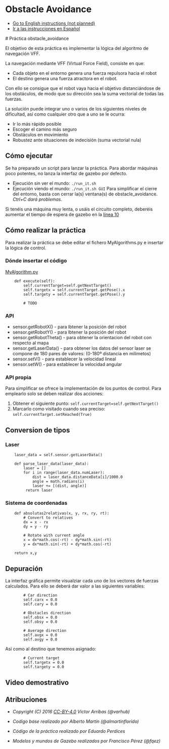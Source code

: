 # Obstacle Avoidance
* [Go to English instructions (not planned)](#english)
* [Ir a las instrucciones en Español](#spanish)

<a name="spanish"/>
# Práctica obstacle_avoidance

El objetivo de esta práctica es implementar la lógica del algoritmo
de navegación VFF.

La navegación mediante VFF (Virtual Force Field), consiste en que:
- Cada objeto en el entorno genera una fuerza repulsora hacia el robot
- El destino genera una fuerza atractora en el robot.

Con ello se consigue que el robot vaya hacia el objetivo distanciándose
de los obstáculos, de modo que su dirección sea la suma vectorial de
todas las fuerzas.

La solución puede integrar uno o varios de los siguientes niveles
de dificultad, así como cualquier otro que a uno se le ocurra:
* Ir lo más rápido posible
* Escoger el camino más seguro
* Obstáculos en movimiento
* Robustez ante situaciones de indecisión (suma vectorial nula)


## Cómo ejecutar
Se ha preparado un script para lanzar la práctica. Para abordar
máquinas poco potentes, no lanza la interfaz de gazebo por defecto.
* Ejecución sin ver el mundo: `./run_it.sh`
* Ejecución viendo el mundo: `./run_it.sh GUI`
Para simplificar el cierre del entorno, basta con cerrar la(s)
ventana(s) de obstacle_avoidance. *Ctrl+C dará problemas*.


Si tenéis una máquina muy lenta, o usáis el circuito completo, deberéis
aumentar el tiempo de espera de gazebo en la [línea 10](run_it.sh#L10)


## Cómo realizar la práctica
Para realizar la práctica se debe editar el fichero MyAlgorithms.py e
insertar la lógica de control.

### Dónde insertar el código
[MyAlgorithm.py](MyAlgorithm.py#L49)
```
    def execute(self):
        self.currentTarget=self.getNextTarget()
        self.targetx = self.currentTarget.getPose().x
        self.targety = self.currentTarget.getPose().y

        # TODO
```

### API
* sensor.getRobotX() - para lbtener la posición del robot
* sensor.getRobotY() - para lbtener la posición del robot
* sensor.getRobotTheta() - para obtener la orientacion del robot con 
  respecto al mapa
* sensor.getLaserData() - para obtener los datos del sensor laser
  se compone de 180 pares de valores: (0-180º distancia en milimetos)
* sensor.setV() - para establecer la velocidad lineal
* sensor.setW() - para establecer la velocidad angular


### API propia
Para simplificar se ofrece la implementación de los puntos de control.
Para emplearlo solo se deben realizar dos acciones:
1. Obtener el siguiente punto:
   `self.currentTarget=self.getNextTarget()`
2. Marcarlo como visitado cuando sea preciso:
   `self.currentTarget.setReached(True)`


## Conversion de tipos
### Laser
```
    laser_data = self.sensor.getLaserData()

    def parse_laser_data(laser_data):
        laser = []
        for i in range(laser_data.numLaser):
            dist = laser_data.distanceData[i]/1000.0
            angle = math.radians(i)
            laser += [(dist, angle)]
         return laser
```

### Sistema de coordenadas
```
    def absolutas2relativas(x, y, rx, ry, rt):
        # Convert to relatives
        dx = x - rx
        dy = y - ry

        # Rotate with current angle
        x = dx*math.cos(-rt) - dy*math.sin(-rt)
        y = dx*math.sin(-rt) + dy*math.cos(-rt)

	return x,y
```


## Depuración
La interfaz gráfica permite visualziar cada uno de los vectores de
fuerzas calculados. Para ello se deberá dar valor a las siguientes
variables:
```
        # Car direction
        self.carx = 0.0
        self.cary = 0.0

        # Obstacles direction
        self.obsx = 0.0
        self.obsy = 0.0

        # Average direction
        self.avgx = 0.0
        self.avgy = 0.0
```

Así como al destino que tenemos asignado:
```
        # Current target
        self.targetx = 0.0
        self.targety = 0.0
```

## Video demostrativo


## Atribuciones
* *Copyright (C) 2016 [CC-BY-4.0](https://creativecommons.org/licenses/by/4.0/) Victor Arribas (@varhub)*

* *Codigo base realizado por Alberto Martín (@almartinflorido)*
* *Código de la práctica realizado por Eduardo Perdices*
* *Modelos y mundos de Gazebo realizados por Francisco Pérez (@fqez)*

